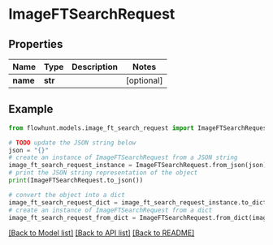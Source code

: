 # ImageFTSearchRequest


## Properties

Name | Type | Description | Notes
------------ | ------------- | ------------- | -------------
**name** | **str** |  | [optional] 

## Example

```python
from flowhunt.models.image_ft_search_request import ImageFTSearchRequest

# TODO update the JSON string below
json = "{}"
# create an instance of ImageFTSearchRequest from a JSON string
image_ft_search_request_instance = ImageFTSearchRequest.from_json(json)
# print the JSON string representation of the object
print(ImageFTSearchRequest.to_json())

# convert the object into a dict
image_ft_search_request_dict = image_ft_search_request_instance.to_dict()
# create an instance of ImageFTSearchRequest from a dict
image_ft_search_request_from_dict = ImageFTSearchRequest.from_dict(image_ft_search_request_dict)
```
[[Back to Model list]](../README.md#documentation-for-models) [[Back to API list]](../README.md#documentation-for-api-endpoints) [[Back to README]](../README.md)


